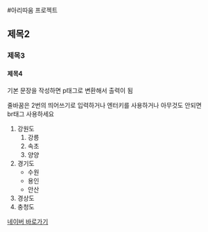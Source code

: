 <!-- 마크다운 형태 사용 -->
<!-- 내가 갖고 있는 전체 문서의 개요, 프로젝트의 기능 및 버전 설명, 이력에 대한 것들에 대한 기록을 남기는 문서 -->
#아리따움 프로젝트
## 제목2
### 제목3
#### 제목4

기본 문장을 작성하면 p태그로 변환해서 출력이 됨

줄바꿈은 2번의 띄어쓰기로 입력하거나
엔터키를
사용하거나
아무것도 안되면 <br> br태그 사용하세요<br>

1. 강원도
    1. 강릉
    1. 속초
    1. 양양
1. 경기도 
    - 수원
    - 용인
    - 안산
1. 경상도
1. 충청도

[네이버 바로가기](http:://www.naver.com)

